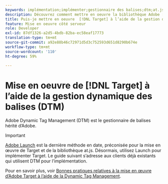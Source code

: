 ```yaml
---
keywords: implémentation;implémenter;gestionnaire des balises;dtm;at.js;gestionnaire dynamique des balises
description: Découvrez comment mettre en oeuvre la bibliothèque Adobe [!DNL Target] at.js à l’aide de l’ancienne gestion dynamique des balises. Adobe Launch est la méthode préférée pour implémenter [!DNL Target].
title: Puis-je mettre en oeuvre  [!DNL Target] à l’aide de la gestion dynamique des balises (DTM) ?
feature: Mise en oeuvre côté serveur
role: Developer
exl-id: 87df1326-a2d5-4bdb-82ba-ec58eaf17773
translation-type: tm+mt
source-git-commit: a92e88b46c72971d5d3c752593d651d8290b674e
workflow-type: tm+mt
source-wordcount: '110'
ht-degree: 59%

---
```


# Mise en oeuvre de [!DNL Target] à l’aide de la gestion dynamique des balises (DTM)

Adobe Dynamic Tag Management (DTM) est le gestionnaire de balises hérité d’Adobe.

>[!IMPORTANT]
>
>[Adobe Launch](/help/c-implementing-target/c-implementing-target-for-client-side-web/how-to-deployatjs/cmp-implementing-target-using-adobe-launch.md#topic_5234DDAEB0834333BD6BA1B05892FC25) est la dernière méthode en date, préconisée pour la mise en œuvre de Target et de la bibliothèque at.js. Désormais, utilisez Launch pour implémenter Target. Le guide suivant s’adresse aux clients déjà existants qui utilisent DTM pour l’implémentation.

Pour en savoir plus, voir [Bonnes pratiques relatives à la mise en œuvre d’Adobe Target à l’aide de la Dynamic Tag Management](https://experienceleague.adobe.com/docs/dtm/implementing/overview.html).

